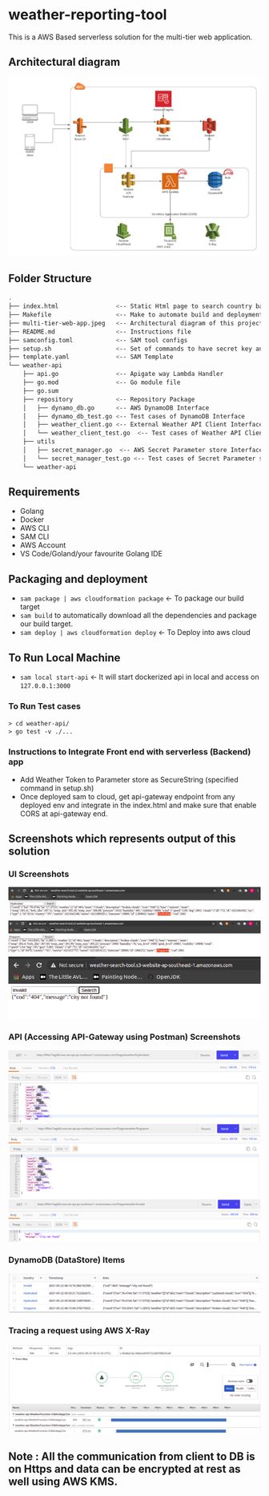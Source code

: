 # weather-reporting-tool

This is a AWS Based serverless solution for the multi-tier web application.

## Architectural diagram

![Architectural diagram](multi-tier-web-app.jpeg)

## Folder Structure

```bash
.
├── index.html                <-- Static Html page to search country based weather
├── Makefile                  <-- Make to automate build and deployments
├── multi-tier-web-app.jpeg   <-- Architectural diagram of this project
├── README.md                 <-- Instructions file
├── samconfig.toml            <-- SAM tool configs
├── setup.sh                  <-- Set of commands to have secret key and s3 static website
├── template.yaml             <-- SAM Template
└── weather-api
    ├── api.go                <-- Apigate way Lambda Handler
    ├── go.mod                <-- Go module file
    ├── go.sum
    ├── repository            <-- Repository Package
    │   ├── dynamo_db.go      <-- AWS DynamoDB Interface
    │   ├── dynamo_db_test.go <-- Test cases of DynamoDB Interface
    │   ├── weather_client.go <-- External Weather API Client Interface
    │   └── weather_client_test.go  <-- Test cases of Weather API Client Interface
    ├── utils
    │   ├── secret_manager.go  <-- AWS Secret Parameter store Interface
    │   └── secret_manager_test.go <-- Test cases of Secret Parameter store Interface
    └── weather-api
```

## Requirements

* Golang
* Docker
* AWS CLI
* SAM CLI
* AWS Account
* VS Code/Goland/your favourite Golang IDE

## Packaging and deployment
* `sam package | aws cloudformation package` <- To package our build target
* `sam build` to automatically download all the dependencies and package our build target.
* `sam deploy | aws cloudformation deploy` <- To Deploy into aws cloud

## To Run Local Machine
* `sam local start-api` <- It will start dockerized api in local and access on `127.0.0.1:3000`

### To Run Test cases

```shell
> cd weather-api/
> go test -v ./...
```

### Instructions to Integrate Front end with serverless (Backend) app
* Add Weather Token to Parameter store as SecureString (specified command in setup.sh)
* Once deployed sam to cloud, get api-gateway endpoint from any deployed env and integrate in the index.html and make sure that enable CORS at api-gateway end.


## Screenshots which represents output of this solution

### UI Screenshots

![UI_Hyderabd](images/ui_hyd.png)
![UI_Singapore](images/ui_sing.png)
![UI_Invalid](images/ui_invalid.png)

### API (Accessing API-Gateway using Postman) Screenshots

![API_Hyderabd](images/api_req_hyd.png)
![API_Singapore](images/api_req_sing.png)
![API_Invalid](images/api_req_invalid.png)

### DynamoDB (DataStore) Items
![DynamoDB](images/dynamo_items.png)

### Tracing a request using AWS X-Ray

![X_Ray](images/x-ray-trace.png)

## Note : All the communication from client to DB is on Https and data can be encrypted at rest as well using AWS KMS.